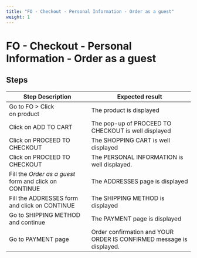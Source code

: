 ```yaml
---
title: "FO - Checkout - Personal Information - Order as a guest"
weight: 1
---
```


# FO - Checkout - Personal Information - Order as a guest
## Steps
| Step Description | Expected result |
| ----- | ----- |
| Go to FO > Click on product | The product is displayed |
| Click on ADD TO CART | The pop-up of PROCEED TO CHECKOUT is well displayed |
| Click on PROCEED TO CHECKOUT | The SHOPPING CART is well displayed |
| Click on PROCEED TO CHECKOUT | The PERSONAL INFORMATION is well displayed. |
| Fill the *Order as a guest* form and click on CONTINUE | The ADDRESSES page is displayed |
| Fill the ADDRESSES form and click on CONTINUE | The SHIPPING METHOD is displayed |
| Go to SHIPPING METHOD and continue | The PAYMENT page is displayed |
| Go to PAYMENT page | Order confirmation and YOUR ORDER IS CONFIRMED message is displayed. |
